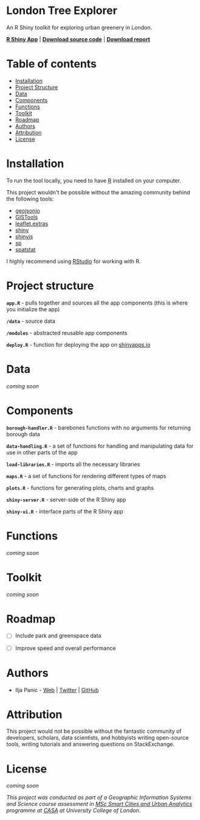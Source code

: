 # London Tree Explorer

An R Shiny toolkit for exploring urban greenery in London.



[**R Shiny App**](https://iljapanic.shinyapps.io/london-tree-explorer/) | [**Download source code**](https://github.com/iljapanic/london-tree-explorer/archive/master.zip) | [**Download report**]()



Table of contents
=================

  * [Installation](#installation)
  * [Project Structure](#project-structure)
  * [Data](#data)
  * [Components](#components)
  * [Functions](#functions)
  * [Toolkit](#toolkit)
  * [Roadmap](#roadmap)
  * [Authors](#authors)
  * [Attribution](#attribution)
  * [License](#license)



Installation
=============

To run the tool locally, you need to have [R](https://www.r-project.org/) installed on your computer.

This project wouldn't be possible without the amazing community behind the following tools:

- [geojsonio](https://cran.r-project.org/web/packages/geojsonio/index.html)
- [GISTools](https://cran.r-project.org/web/packages/GISTools/index.html)
- [leaflet.extras](https://cran.r-project.org/package=leaflet.extras)
- [shiny](https://cran.r-project.org/package=shiny)
- [shinyjs](https://cran.r-project.org/package=shinyjs)
- [sp](https://cran.r-project.org/package=sp)
- [spatstat](https://cran.r-project.org/package=spatstat)


I highly recommend using [RStudio](https://www.rstudio.com/) for working with R.


Project structure
================


**`app.R`** - pulls together and sources all the app components (this is where you initialize the app)


**`/data`** - source data


**`/modules`** - abstracted reusable app components


**`deploy.R`** - function for deploying the app on [shinyapps.io](http://www.shinyapps.io/)


Data
====

*coming soon*


Components
==========

**`borough-handler.R`** - barebones functions with no arguments for returning borough data 


**`data-handling.R`** - a set of functions for handling and manipulating data for use in other parts of the app


**`load-libraries.R`** - imports all the necessary libraries


**`maps.R`** - a set of functions for rendering different types of maps


**`plots.R`** - functions for generating plots, charts and graphs


**`shiny-server.R`** - server-side of the R Shiny app


**`shiny-ui.R`** - interface parts of the R Shiny app


Functions
=========

*coming soon*


Toolkit
=======

*coming soon*


Roadmap
=======

- [ ] Include park and greenspace data
- [ ] Improve speed and overall performance


Authors
=======

* Ilja Panic	- [Web](https://iljapanic.me) | [Twitter](https://twitter.com/iljapanic) | [GitHub](https://github.com/iljapanic/)


Attribution
===========

This project would not be possible without the fantastic community of developers, scholars, data scientists, and hobbyists writing open-source tools, writing tutorials and answering questions on StackExchange.


License
=======

*coming soon*



*This project was conducted as part of a Geographic Information Systems and Science course assessment in [MSc Smart Cities and Urban Analytics](https://www.ucl.ac.uk/prospective-students/graduate/taught/degrees/smart-cities-urban-analytics-msc) programme at [CASA](https://www.ucl.ac.uk/bartlett/casa/) at University College of London.*